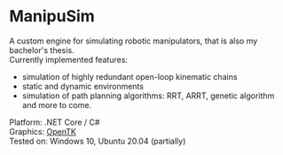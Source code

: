 # ManipuSim
A custom engine for simulating robotic manipulators, that is also my bachelor's thesis.  
Currently implemented features:
- simulation of highly redundant open-loop kinematic chains
- static and dynamic environments
- simulation of path planning algorithms: RRT, ARRT, genetic algorithm and more to come.

Platform: .NET Core / C#  
Graphics: [OpenTK](https://github.com/opentk/opentk)  
Tested on: Windows 10, Ubuntu 20.04 (partially)

